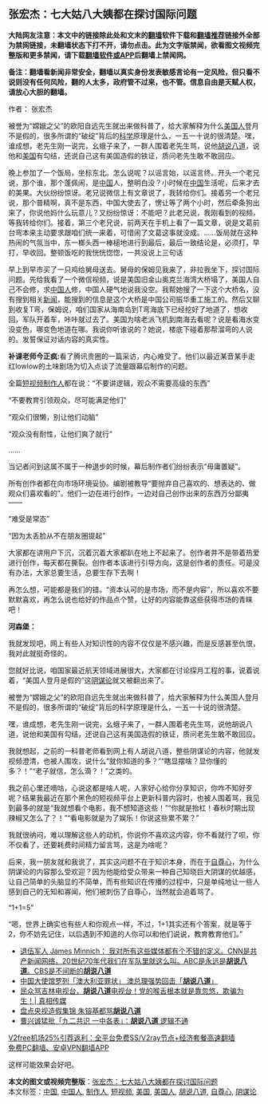  <h2>张宏杰：七大姑八大姨都在探讨国际问题</h2> <p class="notice"><b>大陆网友注意：本文中的链接除此处和文末的<a href="https://github.com/bannedbook/fanqiang" >翻墙</a>软件下载和<a href="https://github.com/killgcd/justmysocks/blob/master/README.md">翻墙推荐</a>链接外全部为禁网链接，未翻墙状态下打不开，请勿点击。此为文字版禁闻，欲看图文视频完整版和更多禁闻，请下载<a href="https://github.com/bannedbook/fanqiang">翻墙软件或APP</a>后翻墙上禁闻网。</p><p>备注：翻墙看新闻非常安全，翻墙以真实身份发表敏感言论有一定风险，但只看不说则没有任何风险，翻的人太多，政府管不过来，也不管。信息自由是天赋人权，请放心大胆的翻墙。</b></p>  <div class="entry"> <p>作者： 张宏杰</p> <p id="summary">被誉为“嫦娥之父”的欧阳自远先生就出来做科普了，给大家解释为什么<a href="https://www.bannedbook.org/bnews/tag/%E7%BE%8E%E5%9B%BD%E4%BA%BA/" class="st_tag internal_tag" rel="tag" title="标签 美国人 下的日志">美国人</a>登月不是假的，很多所谓的“破绽”背后的<span class='wp_keywordlink'><a href="https://www.bannedbook.org/forum11/topic309.html" title="禁片：“科学”的棍子" target="_blank">科学</a></span>原理是什么，一五一十说的很清楚。嘿，谁成想，老先生刚一说完，幺蛾子来了，一群人围着老先生骂，说他<a href="https://www.bannedbook.org/bnews/tag/%E8%83%A1%E8%AF%B4%E5%85%AB%E9%81%93/" class="st_tag internal_tag" rel="tag" title="标签 胡说八道 下的日志">胡说八道</a>，说他和<a href="https://www.bannedbook.org/bnews/tag/%e7%be%8e%e5%9b%bd/" class="st_tag internal_tag" rel="tag" title="标签 美国 下的日志">美国</a>有勾结，还说自己这有美国造假的铁证，质问老先生敢不敢回应。</p> <p>晚上参加了一个饭局，坐标东北。怎么说呢？以谣言始，以谣言终。开头一个老兄说，那个谁，那个蓬佩闹，是<span class='wp_keywordlink_affiliate'><a href="https://www.bannedbook.org/" title="中国" target="_blank">中国</a></span>人，整明白没？小时候在<a href="https://www.bannedbook.org/bnews/tag/%E4%B8%AD%E5%9B%BD/" class="st_tag internal_tag" rel="tag" title="标签 中国 下的日志">中国</a>生活呢，后来才去的美果。大伙纷纷惊讶。老兄说微信上有文章说了，我转给你们。接着另一个老兄说，那个普精啊，真不是东西，中国大使去了，愣让等了两个小时，然后牵条狗出来了，你说他妈什么玩意儿？又纷纷惊讶：不能吧？此老兄说，我刚看到的视频，等我转给你们。接着，第三个老兄说，前两天在手机上看了一篇文章，说是文葛前台弯本来主动要求跟咱们统一来着，可惜闹了文葛这事就没成。……饭局就在这种热闹的气氛当中，东一榔头西一棒槌地进行到最后，最后一致结论是，必须打，早打，早收回。整顿饭吃的我恍恍惚惚，一共没说上三句话</p> <p>早上到早市买了一只鸡给舅母送去。舅母的保姆见我来了，非拉我坐下，探讨国际问题。先给我看了一个微信视频，说是美国旧金山奥克兰海湾大桥塌了，美国人自己不会修，求<a href="https://www.bannedbook.org/bnews/tag/%e4%b8%ad%e5%9b%bd%e4%ba%ba/" class="st_tag internal_tag" rel="tag" title="标签 中国人 下的日志">中国人</a>修，中国人硬气地说我没空。我帮她搜了一下这个大桥名，没有搜到相关<span class='wp_keywordlink_affiliate'><a href="https://www.bannedbook.org/" title="新闻">新闻</a></span>，能搜到的信息是这个大桥是中国公司振华重工施工的。然后又聊到收复T弯，保姆说，咱们国家从海南岛到T弯海底下已经挖好了地道了，想收回，军队开着车，咔咔就过去了。美国为啥老派飞机到南海去看呢？说是看海水变没变色，哪变色地道在哪。我说你听谁说的？她说，楼底下碰着那帮溜弯的人说的。发誓保证对话内容的真实性。</p> <p><strong>补课老师今正疯:</strong>看了腾讯贵圈的一篇采访，内心难受了。他们以最近某音某手走红lowlow的土味剧场为切入点谈了流量跟幕后制作的问题。</p> <p>全篇<a href="https://www.bannedbook.org/bnews/tag/%E7%9F%AD%E8%A7%86%E9%A2%91/" class="st_tag internal_tag" rel="tag" title="标签 短视频 下的日志">短视频</a><a href="https://www.bannedbook.org/bnews/tag/%E5%88%B6%E4%BD%9C%E4%BA%BA/" class="st_tag internal_tag" rel="tag" title="标签 制作人 下的日志">制作人</a>都在说：‌‌“不要讲逻辑，观众不需要高级的东西‌‌”</p> <p>‌‌“不要教育引领观众，尽可能满足他们‌‌”</p>  <p>‌‌“观众们很懒，别让他们动脑‌‌”</p> <p>‌‌“观众没有耐性，让他们爽了就行‌‌”</p> <p>……</p> <p>当记者问到这属不属于一种退步的时候，幕后制作者们纷纷表示‌‌“毋庸置疑‌‌”。</p> <p>所有创作者都在向市场环境妥协。编剧被教导‌‌“要抛弃自己喜欢的、想表达的、做观众们喜欢看的‌‌”。他们一边在进行创作，一边对自己创作出来的东西万分鄙夷——</p> <p>‌‌“难受是常态‌‌”</p> <p>‌‌“因为太丢脸从不在朋友圈提起‌‌”</p>  <p>大家都在讲用户下沉，沉着沉着大家都趴在地上不起来了。创作者并不是带着热爱进行创作，每天都在撕裂。创作者本该进行引导方向，这是创作者的责任。可是没有办法，大家总要生活，总要生存下去啊！</p> <p>再怎么想，可能都是我们的错。‌‌“资本认可的是市场，而不是内容‌‌”，所以喜欢不要默默喜欢，再怎么说也给好的作品点个赞，让好的内容能靠这些获得市场的青睐吧！</p> <p><strong>河森堡：</strong></p> <p>我就发现吧，网上有些人对知识性的内容不仅仅是不感兴趣，而是反感甚至仇恨，我对此就挺奇怪的。</p> <p>您就好比说，咱国家最近航天领域进展很大，大家都在讨论探月工程的事，说着说着，“美国人登月是假的”这<a href="https://www.bannedbook.org/bnews/tag/%E9%98%B4%E8%B0%8B%E8%AE%BA/" class="st_tag internal_tag" rel="tag" title="标签 阴谋论 下的日志">阴谋论</a>就又被翻出来了。</p> <p>被誉为“嫦娥之父”的欧阳自远先生就出来做科普了，给大家解释为什么美国人登月不是假的，很多所谓的“破绽”背后的科学原理是什么，一五一十说的很清楚。</p> <p>嘿，谁成想，老先生刚一说完，幺蛾子来了，一群人围着老先生骂，说他胡说八道，说他和美国有勾结，还说自己这有美国造假的铁证，质问老先生敢不敢回应。</p>  <p>我就想起，之前的一科普老师看到网上有人胡说八道，整些阴谋论的内容，他就发视频澄清，也被人围攻，说什么“就你知道的多？”“瞎显摆啥？显你懂的多？！”“老子就信，怎么滴？！”之类的。</p> <p>我之前心里还嘀咕，心说这都是啥人呢，人家好心给你分享知识，你咋不知好歹呢？结果我最近在那个黑色的短视频平台上更新科普内容时，也被人围着骂，我见到最多的就是“我就想看个电影，我不想知道这些！”“你就是抬杠！春秋时期出现辣椒又怎么了？！”“看电影就是为了娱乐！你说这些累不累？”</p> <p>我就很纳闷，难以理解这些人的动机，你说你不喜欢这内容，你不看就行了呗，你不仅看了，还要耗费时间精力留言骂，这是为啥呢？</p> <p>后来，我一朋友就和我说了，其实这问题不在于知识本身，而在于<a href="https://www.bannedbook.org/bnews/tag/%E8%87%AA%E5%B0%8A%E5%BF%83/" class="st_tag internal_tag" rel="tag" title="标签 自尊心 下的日志">自尊心</a>，为什么阴谋论的内容那么受欢迎？因为他能给受众带来一种自己知晓巨大阴谋的优越感，让自己简单的头脑显的不简单，而有些知识在传播的过程中，只是单纯地让一些人感到自己的无知和寡闻，他们被刺伤了自尊心，当然就会追着骂了。</p> <p>“1+1=5”</p> <p>“嗯，世界上确实也有些人和你观点一样，不过，1+1其实还有个答案，就是等于2，你不妨先记住，以后遇到不知道的人你可以和他们说说，教育教育他们。”</p> <ul class='op-related-articles' title='相关阅读'> <li><a href='https://www.bannedbook.org/bnews/bannedvideo/20201201/1440222.html' target='_blank'>退伍军人 James Minnich： 我对所有这些媒体都有个不错的定义。CNN是共产新闻网络，20世纪70年代我们在军队里就这么叫。ABC是永远是<b>胡说八道</b>。CBS是不间断的<b>胡说八道</b></a></li> <li><a href='https://www.bannedbook.org/bnews/headline/20201119/1433670.html' target='_blank'>中国大使馆罗列「澳大利亚罪状」 澳总理强势回击「<b>胡说八道</b>」</a></li> <li><a href='https://www.bannedbook.org/bnews/bannedvideo/20200804/1374395.html' target='_blank'>民众骂吉林电视台，<b>胡说八道</b>电视台！党的喉舌根本就是靠忽悠，欺骗为生！| 真相传媒</a></li> <li><a href='https://www.bannedbook.org/bnews/cbnews/20200515/1328973.html' target='_blank'>盘点央视造假集锦 朱镕基都骂<b>胡说八道</b></a></li> <li><a href='https://www.bannedbook.org/bnews/comments/20191227/1248246.html' target='_blank'>曹兴诚猛批「九二共识 一中各表」：<b>胡说八道</b> 逻辑不通</a></li> </ul> <p class="texttj"> <a href="https://github.com/bannedbook/fanqiang/wiki/V2ray%E6%9C%BA%E5%9C%BA" target="_blank">V2free机场25%引荐返利：全平台免费SS/V2ray节点+经济套餐高速翻墙</a><br/> <a href="https://github.com/bannedbook/fanqiang/wiki/%E7%A6%81%E9%97%BB%E7%BD%91%E5%AE%89%E5%8D%93%E7%BF%BB%E5%A2%99%E6%96%B0%E9%97%BBAPP" target="_blank">免费PC翻墙、安卓VPN翻墙APP</a></p><p>这样可能效果会好吧。</p> <a name='sharetosocial'></a>       <div><b>本文的图文或视频完整版</b>：<a href='https://www.bannedbook.org/bnews/comments/20201215/1447994.html'>张宏杰：七大姑八大姨都在探讨国际问题</a></div>  </div><!--END ENTRY--> <div class="postfooter"> <div>本文标签：<a href="https://www.bannedbook.org/bnews/tag/%E4%B8%AD%E5%9B%BD/" rel="tag">中国</a>, <a href="https://www.bannedbook.org/bnews/tag/%e4%b8%ad%e5%9b%bd%e4%ba%ba/" rel="tag">中国人</a>, <a href="https://www.bannedbook.org/bnews/tag/%E5%88%B6%E4%BD%9C%E4%BA%BA/" rel="tag">制作人</a>, <a href="https://www.bannedbook.org/bnews/tag/%E7%9F%AD%E8%A7%86%E9%A2%91/" rel="tag">短视频</a>, <a href="https://www.bannedbook.org/bnews/tag/%e7%be%8e%e5%9b%bd/" rel="tag">美国</a>, <a href="https://www.bannedbook.org/bnews/tag/%E7%BE%8E%E5%9B%BD%E4%BA%BA/" rel="tag">美国人</a>, <a href="https://www.bannedbook.org/bnews/tag/%E8%83%A1%E8%AF%B4%E5%85%AB%E9%81%93/" rel="tag">胡说八道</a>, <a href="https://www.bannedbook.org/bnews/tag/%E8%87%AA%E5%B0%8A%E5%BF%83/" rel="tag">自尊心</a>, <a href="https://www.bannedbook.org/bnews/tag/%E9%98%B4%E8%B0%8B%E8%AE%BA/" rel="tag">阴谋论</a></div>  </div><!--END POSTFOOTER--> 